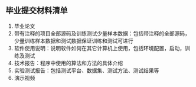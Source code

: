 ## 毕业提交材料清单
1. <font face='黑体'> 毕业论文 </font>
2. 带有注释的项目全部源码及训练测试少量样本数据：包括带注释的全部源码，少量训练样本数据和测试数据保证训练和测试可进行
3. 软件使用说明：说明软件如何在其它计算机上使用，包括环境配置，启动，训练及测试
4. 技术报告：程序中使用的算法和方法的具体介绍
5. 实验测试报告：包括测试平台、数据集、测试方法、测试结果等
6. 演示视频
